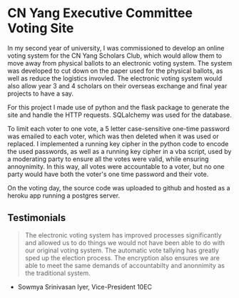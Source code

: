 # CN Yang Executive Committee Voting Site

In my second year of university, I was commissioned to develop an online voting system for the CN Yang Scholars Club, which would allow them to move away from physical ballots to an electronic voting system. The system was developed to cut down on the paper used for the physical ballots, as well as reduce the logistics invovled. The electronic voting system would also allow year 3 and 4 scholars on their overseas exchange and final year projects to have a say.

For this project I made use of python and the flask package to generate the site and handle the HTTP requests. SQLalchemy was used for the database.

To limit each voter to one vote, a 5 letter case-sensitive one-time password was emailed to each voter, which was then deleted when it was used or replaced. I implemented a running key cipher in the python code to encode the used passwords, as well as a running key cipher in a vba script, used by a moderating party to ensure all the votes were valid, while ensuring annoynimity. In this way, all votes were accountable to a voter, but no one party would have both the voter's one time password and their vote.

On the voting day, the source code was uploaded to github and hosted as a heroku app running a postgres server.

## Testimonials

> The electronic voting system has improved processes significantly and allowed us to do things we would not have been able to do with our original voting system. The automatic vote tallying has greatly sped up the election process. The encryption also ensures we are able to meet the same demands of accountabilty and anonnimity as the traditional system.
- Sowmya Srinivasan Iyer, Vice-President 10EC